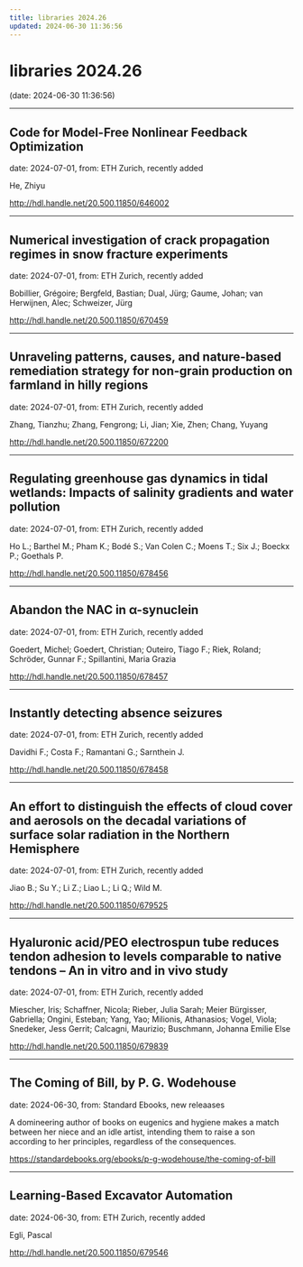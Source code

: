 ```yaml
---
title: libraries 2024.26
updated: 2024-06-30 11:36:56
---
```


# libraries 2024.26

(date: 2024-06-30 11:36:56)

---

## Code for Model-Free Nonlinear Feedback Optimization

date: 2024-07-01, from: ETH Zurich, recently added

He, Zhiyu 

<http://hdl.handle.net/20.500.11850/646002>

---

## Numerical investigation of crack propagation regimes in snow fracture experiments

date: 2024-07-01, from: ETH Zurich, recently added

Bobillier, Grégoire; Bergfeld, Bastian; Dual, Jürg; Gaume, Johan; van Herwijnen, Alec; Schweizer, Jürg 

<http://hdl.handle.net/20.500.11850/670459>

---

## Unraveling patterns, causes, and nature-based remediation strategy for non-grain production on farmland in hilly regions

date: 2024-07-01, from: ETH Zurich, recently added

Zhang, Tianzhu; Zhang, Fengrong; Li, Jian; Xie, Zhen; Chang, Yuyang 

<http://hdl.handle.net/20.500.11850/672200>

---

## Regulating greenhouse gas dynamics in tidal wetlands: Impacts of salinity gradients and water pollution

date: 2024-07-01, from: ETH Zurich, recently added

Ho L.; Barthel M.; Pham K.; Bodé S.; Van Colen C.; Moens T.; Six J.; Boeckx P.; Goethals P. 

<http://hdl.handle.net/20.500.11850/678456>

---

## Abandon the NAC in α-synuclein

date: 2024-07-01, from: ETH Zurich, recently added

Goedert, Michel; Goedert, Christian; Outeiro, Tiago F.; Riek, Roland; Schröder, Gunnar F.; Spillantini, Maria Grazia 

<http://hdl.handle.net/20.500.11850/678457>

---

## Instantly detecting absence seizures

date: 2024-07-01, from: ETH Zurich, recently added

Davidhi F.; Costa F.; Ramantani G.; Sarnthein J. 

<http://hdl.handle.net/20.500.11850/678458>

---

## An effort to distinguish the effects of cloud cover and aerosols on the decadal variations of surface solar radiation in the Northern Hemisphere

date: 2024-07-01, from: ETH Zurich, recently added

Jiao B.; Su Y.; Li Z.; Liao L.; Li Q.; Wild M. 

<http://hdl.handle.net/20.500.11850/679525>

---

## Hyaluronic acid/PEO electrospun tube reduces tendon adhesion to levels comparable to native tendons – An in vitro and in vivo study

date: 2024-07-01, from: ETH Zurich, recently added

Miescher, Iris; Schaffner, Nicola; Rieber, Julia Sarah; Meier Bürgisser, Gabriella; Ongini, Esteban; Yang, Yao; Milionis, Athanasios; Vogel, Viola; Snedeker, Jess Gerrit; Calcagni, Maurizio; Buschmann, Johanna Emilie Else 

<http://hdl.handle.net/20.500.11850/679839>

---

## The Coming of Bill, by P. G. Wodehouse

date: 2024-06-30, from: Standard Ebooks, new releaases

A domineering author of books on eugenics and hygiene makes a match between her niece and an idle artist, intending them to raise a son according to her principles, regardless of the consequences. 

<https://standardebooks.org/ebooks/p-g-wodehouse/the-coming-of-bill>

---

## Learning-Based Excavator Automation

date: 2024-06-30, from: ETH Zurich, recently added

Egli, Pascal 

<http://hdl.handle.net/20.500.11850/679546>


